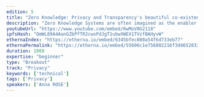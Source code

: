 ```yaml
---
edition: 5
title: "Zero Knowledge: Privacy and Transparency's beautiful co-existence"
description: "Zero Knowledge Systems are often imagined as the enabler technologies for a privacy-centric world in which an individual can operate freely, away from public scrutiny. In these proposals, we focus primarily on an individual's right to own and protect their private data. While this is an important topic to us all and a model that is already being explored by projects like Zcash, I believe that the Zero Knowledge paradigm actually offers an opportunity for something even more powerful: that is secure systems providing both privacy and at the same time transparency for individuals and organisations. In this talk, I aim to explore what this balance can look like using zero knowledge systems, how valuable this could be in our personal and business lives, and showcase projects aiming to develop tools in this spirit."
youtubeUrl: "https://www.youtube.com/embed/6wMoV8G2118"
ipfsHash: "QmWL89A4AanGZbPfTR2cwxPdJgT1ubwXWEX1TVzfBAHyvW"
ethernaIndex: "https://etherna.io/embed/6345bfec080a54f6d733eb77"
ethernaPermalink: "https://etherna.io/embed/55606c1e756802216f3d46528332da552b5e82d59cb5c85e73a0d061ac5c99a2"
duration: 1069
expertise: "beginner"
type: "Breakout"
track: "Privacy"
keywords: ['technical']
tags: ['Privacy']
speakers: ['Anna ROSE']
---
```

